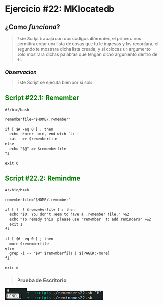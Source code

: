 # Ejercicio #22: MKlocatedb

## ¿Como _funciona_?

>Este Script trabaja con dos codigos diferentes, el primero nos permitira crear una lista de cosas que tu le ingresas y los recordara, el segundo te mostrara dicha lista creada, y si colocas un argumento solo mostrara dichas palabras que tengan dicho argumento dentro de el.

### _Observacion_ ###
>Este Script se ejecuta bien por si solo.

## <span style="color:green">Script #22.1: Remember </span> ##

```shell
#!/bin/bash

rememberfile="$HOME/.remember"

if [ $# -eq 0 ] ; then
  echo "Enter note, end with ^D: "
  cat - >> $rememberfile
else
  echo "$@" >> $rememberfile
fi

exit 0
```
## <span style="color:green">Script #22.2: Remindme </span> ##

```shell
#!/bin/bash

rememberfile="$HOME/.remember"

if [ ! -f $rememberfile ] ; then
  echo "$0: You don't seem to have a .remember file." >&2
  echo "To remedy this, please use 'remember' to add reminders" >&2
  exit 1
fi

if [ $# -eq 0 ] ; then
  more $rememberfile
else
  grep -i -- "$@" $rememberfile | ${PAGER:-more}
fi

exit 0
```

> ### Prueba de Escritorio ###
![22](22.1.png)![22](22.png)



